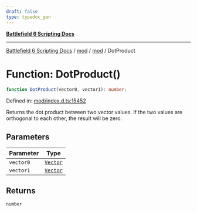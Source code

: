 ```yaml
---
draft: false
type: typedoc_gen
---
```


[**Battlefield 6 Scripting Docs**](../../../_index.md)

***

[Battlefield 6 Scripting Docs](../../../_index.md) / [mod](../../_index.md) / [mod](../_index.md) / DotProduct

# Function: DotProduct()

```ts
function DotProduct(vector0, vector1): number;
```

Defined in: [mod/index.d.ts:15452](https://github.com/battlefield-portal-community/portal-docs/blob/ff09b2690670f74de7e97198022e5a97ff1161ff/generators/santiago/mod/index.d.ts#L15452)

Returns the dot product between two vector values. If the two values are orthogonal to each other, the result will be zero.

## Parameters

| Parameter | Type |
| ------ | ------ |
| `vector0` | [`Vector`](../Vector/_index.md) |
| `vector1` | [`Vector`](../Vector/_index.md) |

## Returns

`number`
